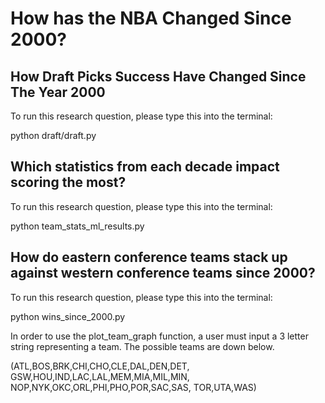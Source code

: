# How has the NBA Changed Since 2000?

## How Draft Picks Success Have Changed Since The Year 2000

To run this research question, please type this into the terminal:

python draft/draft.py

## Which statistics from each decade impact scoring the most?

To run this research question, please type this into the terminal:

python team_stats_ml_results.py

## How do eastern conference teams stack up against western conference teams since 2000?

To run this research question, please type this into the terminal:

python wins_since_2000.py

In order to use the plot_team_graph
function, a user must input a 3 letter
string representing a team. The possible
teams are down below.

(ATL,BOS,BRK,CHI,CHO,CLE,DAL,DEN,DET,
GSW,HOU,IND,LAC,LAL,MEM,MIA,MIL,MIN,
NOP,NYK,OKC,ORL,PHI,PHO,POR,SAC,SAS,
TOR,UTA,WAS)

